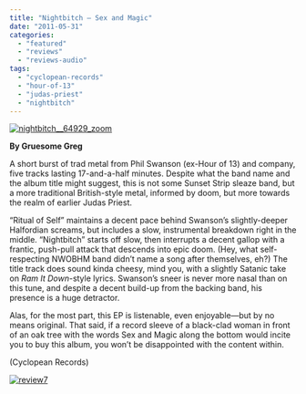 ```yaml
---
title: "Nightbitch – Sex and Magic"
date: "2011-05-31"
categories: 
  - "featured"
  - "reviews"
  - "reviews-audio"
tags: 
  - "cyclopean-records"
  - "hour-of-13"
  - "judas-priest"
  - "nightbitch"
---
```


[![](http://www.hellbound.ca/wp-content/uploads/2011/05/nightbitch__64929_zoom.jpg "nightbitch__64929_zoom")](http://www.hellbound.ca/wp-content/uploads/2011/05/nightbitch__64929_zoom.jpg)

**By Gruesome Greg**

A short burst of trad metal from Phil Swanson (ex-Hour of 13) and company, five tracks lasting 17-and-a-half minutes. Despite what the band name and the album title might suggest, this is not some Sunset Strip sleaze band, but a more traditional British-style metal, informed by doom, but more towards the realm of earlier Judas Priest.

“Ritual of Self” maintains a decent pace behind Swanson’s slightly-deeper Halfordian screams, but includes a slow, instrumental breakdown right in the middle. “Nightbitch” starts off slow, then interrupts a decent gallop with a frantic, push-pull attack that descends into epic doom. (Hey, what self-respecting NWOBHM band didn’t name a song after themselves, eh?) The title track does sound kinda cheesy, mind you, with a slightly Satanic take on _Ram It Down_\-style lyrics. Swanson’s sneer is never more nasal than on this tune, and despite a decent build-up from the backing band, his presence is a huge detractor.

Alas, for the most part, this EP is listenable, even enjoyable—but by no means original. That said, if a record sleeve of a black-clad woman in front of an oak tree with the words Sex and Magic along the bottom would incite you to buy this album, you won’t be disappointed with the content within.

(Cyclopean Records)

[![](http://www.hellbound.ca/wp-content/uploads/2009/07/review72.png "review7")](http://www.hellbound.ca/wp-content/uploads/2009/07/review72.png)
